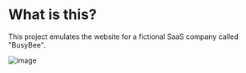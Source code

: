 # What is this?

This project emulates the website for a fictional SaaS company called "BusyBee".

![image](https://github.com/devkevbot/landing-page/assets/31908183/e63ed69d-23a4-45dc-b2cb-d20ec13f775a)
